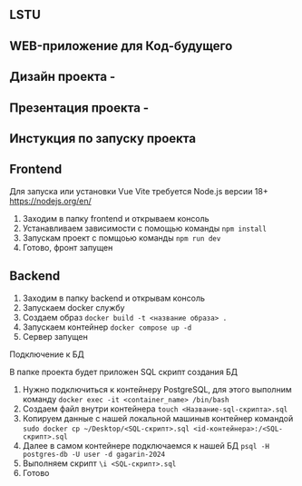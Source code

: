 ## LSTU

## WEB-приложение для Код-будущего

## Дизайн проекта -

## Презентация проекта -

## Инстукция по запуску проекта

## Frontend

Для запуска или установки Vue Vite требуется Node.js версии 18+ https://nodejs.org/en/

1. Заходим в папку frontend и открываем консоль
2. Устанавливаем зависимости с помощью команды `npm install`
3. Запускам проект с помщоью команды `npm run dev`
4. Готово, фронт запущен

## Backend

1. Заходим в папку backend и открывам консоль
2. Запускаем docker службу
3. Создаем образ `docker build -t <название образа> .`
4. Запускаем контейнер `docker compose up -d`
5. Сервер запущен

Подключение к БД

В папке проекта будет приложен SQL скрипт создания БД

1. Нужно подключиться к контейнеру PostgreSQL, для этого выполним команду
   `docker exec -it <container_name> /bin/bash`
2. Создаем файл внутри контейнера `touch <Название-sql-скрипта>.sql`
3. Копируем данные с нашей локальной машиныв контейнер командой
   `sudo docker cp ~/Desktop/<SQL-скрипт>.sql <id-контейнера>:/<SQL-скрипт>.sql`
4. Далее в самом контейнере подключаемся к нашей БД
   `psql -H postgres-db -U user -d gagarin-2024`
5. Выполняем скрипт `\i <SQL-скрипт>.sql`
6. Готово

